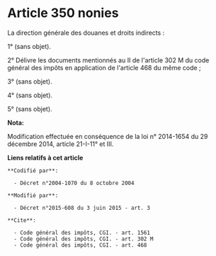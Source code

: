 # Article 350 nonies

La direction générale des douanes et droits indirects : 

1° (sans objet). 

2° Délivre les documents mentionnés au II de l'article 302 M du code général des impôts en application de l'article 468 du
même code ; 

3° (sans objet). 

4° (sans objet). 

5° (sans objet).

**Nota:**

Modification effectuée en conséquence de la loi n° 2014-1654 du 29 décembre 2014, article 21-I-11° et III.

**Liens relatifs à cet article**

	**Codifié par**:

	  - Décret n°2004-1070 du 8 octobre 2004

	**Modifié par**:

	  - Décret n°2015-608 du 3 juin 2015 - art. 3

	**Cite**:

	  - Code général des impôts, CGI. - art. 1561
	  - Code général des impôts, CGI. - art. 302 M
	  - Code général des impôts, CGI. - art. 468
